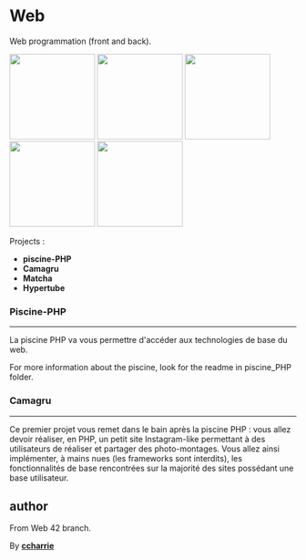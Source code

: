 # Web
Web programmation (front and back).

<p float="left">
    <a href="https://fr.wikipedia.org/wiki/Hypertext_Markup_Language"><img src="https://www.programmation-facile.com/wp-content/uploads/2014/03/html5.png" height="150" width="auto"></a>
 <a href="https://fr.wikipedia.org/wiki/Feuilles_de_style_en_cascade"><img src="https://humancoders-formations.s3.amazonaws.com/uploads/course/logo/70/thumb_bigger_formation-css3.png" height="150" width="auto"></a>
 <a href="https://fr.wikipedia.org/wiki/JavaScript"><img src="http://ecofemina.fr/wp-content/uploads/2016/03/js-logo.png" height="150" width="auto"></a>
 <a href="http://php.net/"><img src="http://inboxtechs.com/wp-content/uploads/2018/01/icon-php1-1.png" height="150" width="auto"></a>
  <a href="https://sql.sh/"><img src="https://www.concurrency.com/getmedia/e0f69a92-832a-4680-b8ae-a1e02407d80a/SQL-Database-(generic).png.aspx?width=256&height=256&ext=.png" height="150" width="auto"></a>
 </p>

Projects :
* **piscine-PHP**
* **Camagru**
* **Matcha**
* **Hypertube**

### Piscine-PHP
***

La piscine PHP va vous permettre d'accéder aux technologies de base du web.

For more information about the piscine, look for the readme in piscine_PHP folder.

### Camagru
***

Ce premier projet vous remet dans le bain après la piscine PHP : vous allez devoir réaliser, en PHP,
 un petit site Instagram-like permettant à des utilisateurs de réaliser et partager des photo-montages. 
 Vous allez ainsi implémenter, à mains nues (les frameworks sont interdits), les fonctionnalités de base rencontrées sur 
 la majorité des sites possédant une base utilisateur.

## author

From Web 42 branch.

By [**ccharrie**](https://profile.intra.42.fr/users/ccharrie)
